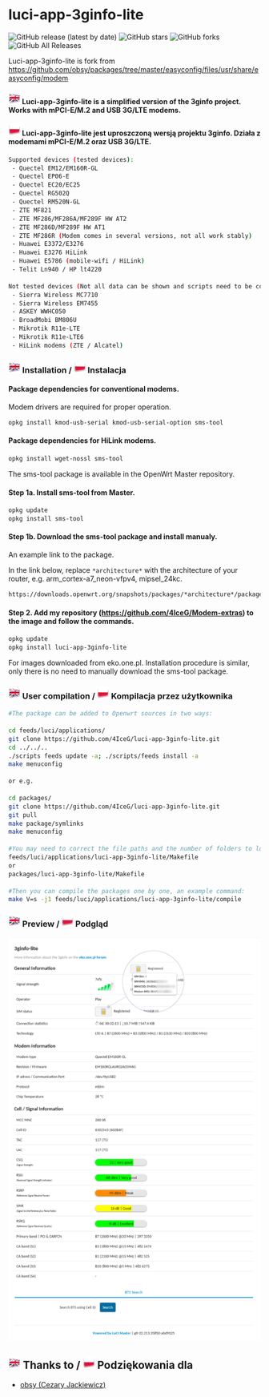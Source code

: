 # luci-app-3ginfo-lite

![GitHub release (latest by date)](https://img.shields.io/github/v/release/4IceG/luci-app-3ginfo-lite?style=flat-square)
![GitHub stars](https://img.shields.io/github/stars/4IceG/luci-app-3ginfo-lite?style=flat-square)
![GitHub forks](https://img.shields.io/github/forks/4IceG/luci-app-3ginfo-lite?style=flat-square)
![GitHub All Releases](https://img.shields.io/github/downloads/4IceG/luci-app-3ginfo-lite/total)

Luci-app-3ginfo-lite is fork from https://github.com/obsy/packages/tree/master/easyconfig/files/usr/share/easyconfig/modem

#### <img src="https://raw.githubusercontent.com/4IceG/Personal_data/master/dooffy_design_icons_EU_flags_United_Kingdom.png" height="24"> Luci-app-3ginfo-lite is a simplified version of the 3ginfo project. Works with mPCI-E/M.2 and USB 3G/LTE modems.

#### <img src="https://raw.githubusercontent.com/4IceG/Personal_data/master/dooffy_design_icons_EU_flags_Poland.png" height="24"> Luci-app-3ginfo-lite jest uproszczoną wersją projektu 3ginfo. Działa z modemami mPCI-E/M.2 oraz USB 3G/LTE.


``` bash
Supported devices (tested devices):
 - Quectel EM12/EM160R-GL
 - Quectel EP06-E
 - Quectel EC20/EC25
 - Quectel RG502Q
 - Quectel RM520N-GL
 - ZTE MF821
 - ZTE MF286/MF286A/MF289F HW AT2
 - ZTE MF286D/MF289F HW AT1
 - ZTE MF286R (Modem comes in several versions, not all work stably)
 - Huawei E3372/E3276
 - Huawei E3276 HiLink
 - Huawei E5786 (mobile-wifi / HiLink)
 - Telit Ln940 / HP lt4220
 
Not tested devices (Not all data can be shown and scripts need to be corrected):
 - Sierra Wireless MC7710
 - Sierra Wireless EM7455
 - ASKEY WWHC050
 - BroadMobi BM806U
 - Mikrotik R11e-LTE
 - Mikrotik R11e-LTE6
 - HiLink modems (ZTE / Alcatel)

```

### <img src="https://raw.githubusercontent.com/4IceG/Personal_data/master/dooffy_design_icons_EU_flags_United_Kingdom.png" height="24"> Installation / <img src="https://raw.githubusercontent.com/4IceG/Personal_data/master/dooffy_design_icons_EU_flags_Poland.png" height="24"> Instalacja

#### Package dependencies for conventional modems.
Modem drivers are required for proper operation.
``` bash
opkg install kmod-usb-serial kmod-usb-serial-option sms-tool
```

#### Package dependencies for HiLink modems.
``` bash
opkg install wget-nossl sms-tool
```

The sms-tool package is available in the OpenWrt Master repository.

#### Step 1a. Install sms-tool from Master.
``` bash
opkg update
opkg install sms-tool
```

#### Step 1b. Download the sms-tool package and install manualy.
An example link to the package.

In the link below, replace ```*architecture*``` with the architecture of your router, e.g. arm_cortex-a7_neon-vfpv4, mipsel_24kc.
``` bash
https://downloads.openwrt.org/snapshots/packages/*architecture*/packages/sms-tool_2022-03-21-f07699ab-1_*architecture*.ipk
```
#### Step 2. Add my repository (https://github.com/4IceG/Modem-extras) to the image and follow the commands.
``` bash
opkg update
opkg install luci-app-3ginfo-lite
```
For images downloaded from eko.one.pl.
Installation procedure is similar, only there is no need to manually download the sms-tool package.

### <img src="https://raw.githubusercontent.com/4IceG/Personal_data/master/dooffy_design_icons_EU_flags_United_Kingdom.png" height="24"> User compilation / <img src="https://raw.githubusercontent.com/4IceG/Personal_data/master/dooffy_design_icons_EU_flags_Poland.png" height="24"> Kompilacja przez użytkownika
``` bash
#The package can be added to Openwrt sources in two ways:

cd feeds/luci/applications/
git clone https://github.com/4IceG/luci-app-3ginfo-lite.git
cd ../../..
./scripts feeds update -a; ./scripts/feeds install -a
make menuconfig

or e.g.

cd packages/
git clone https://github.com/4IceG/luci-app-3ginfo-lite.git
git pull
make package/symlinks
make menuconfig

#You may need to correct the file paths and the number of folders to look like this:
feeds/luci/applications/luci-app-3ginfo-lite/Makefile
or
packages/luci-app-3ginfo-lite/Makefile

#Then you can compile the packages one by one, an example command:
make V=s -j1 feeds/luci/applications/luci-app-3ginfo-lite/compile
```


### <img src="https://raw.githubusercontent.com/4IceG/Personal_data/master/dooffy_design_icons_EU_flags_United_Kingdom.png" height="24"> Preview / <img src="https://raw.githubusercontent.com/4IceG/Personal_data/master/dooffy_design_icons_EU_flags_Poland.png" height="24"> Podgląd

![](https://github.com/4IceG/Personal_data/blob/master/zrzuty/tano_3ginfo3.png?raw=true)

## <img src="https://raw.githubusercontent.com/4IceG/Personal_data/master/dooffy_design_icons_EU_flags_United_Kingdom.png" height="24"> Thanks to / <img src="https://raw.githubusercontent.com/4IceG/Personal_data/master/dooffy_design_icons_EU_flags_Poland.png" height="24"> Podziękowania dla
- [obsy (Cezary Jackiewicz)](https://github.com/obsy)
